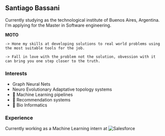 ## Santiago Bassani

Currently studying as the technological institute of Buenos Aires, Argentina. I'm applying for the Master in Software engineering. 

**MOTO**
```
-> Hone my skills at developing solutions to real world problems using the most suitable tools for the job.

-> Fall in love with the problem not the solution, obvession with it can bring you one step closer to the truth.
```
### Interests
- Graph Neural Nets 
- Neuro Evolutionary Adaptative topology systems
- :rocket:  Machine Learning pipelines
- :book:  Recommendation systems 
- :hospital:  Bio Informatics

### Experience

Currently working as a Machine Learning intern at ![Salesforce](https://c1.sfdcstatic.com/content/dam/sfdc-docs/www/resources/campaign-assets/9-reasons/images/salesforce-logo-cloud.png)

